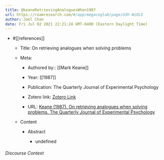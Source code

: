 ```yaml
---
title: @keaneRetrievingAnaloguesWhen1987
url: https://roamresearch.com/#/app/megacoglab/page/U3h-WiOLG
author: Joel Chan
date: Fri Jul 02 2021 22:21:24 GMT-0400 (Eastern Daylight Time)
---
```


- #[[references]]

    - Title: On retrieving analogues when solving problems

    - Meta:

        - Authored by:: [[Mark Keane]]

        - Year: [[1987]]

        - Publication: The Quarterly Journal of Experimental Psychology

        - Zotero link: [Zotero Link](zotero://select/items/1_FMG98DNQ)

        - URL: [Keane (1987). On retrieving analogues when solving problems. The Quarterly Journal of Experimental Psychology](https://journals.sagepub.com/doi/abs/10.1080/02724988743000015)

    - Content

        - Abstract

            - undefined

###### Discourse Context


